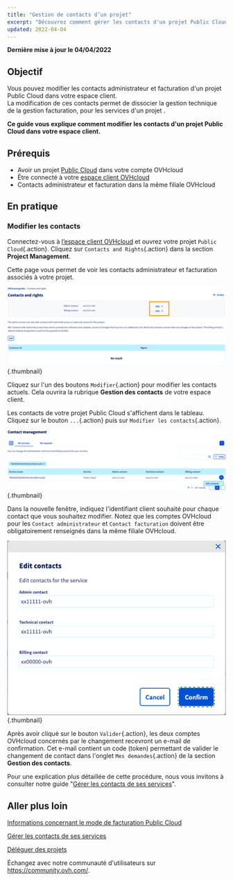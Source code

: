 ```yaml
---
title: "Gestion de contacts d’un projet"
excerpt: "Découvrez comment gérer les contacts d'un projet Public Cloud"
updated: 2022-04-04
---
```


**Dernière mise à jour le 04/04/2022**

## Objectif

Vous pouvez modifier les contacts administrateur et facturation d'un projet Public Cloud dans votre espace client.<br>
La modification de ces contacts permet de dissocier la gestion technique de la gestion facturation, pour les services d'un projet .

**Ce guide vous explique comment modifier les contacts d'un projet Public Cloud dans votre espace client.**

## Prérequis

- Avoir un projet [Public Cloud](https://www.ovhcloud.com/fr/public-cloud/) dans votre compte OVHcloud
- Être connecté à votre [espace client OVHcloud](https://www.ovh.com/auth/?action=gotomanager&from=https://www.ovh.com/fr/&ovhSubsidiary=fr)
- Contacts administrateur et facturation dans la même filiale OVHcloud

## En pratique

### Modifier les contacts

Connectez-vous à [l’espace client OVHcloud](https://www.ovh.com/auth/?action=gotomanager&from=https://www.ovh.com/fr/&ovhSubsidiary=fr) et ouvrez votre projet `Public Cloud`{.action}. Cliquez sur `Contacts and Rights`{.action} dans la section **Project Management**.

Cette page vous permet de voir les contacts administrateur et facturation associés à votre projet.

![change-contacts](images/contact1.png){.thumbnail}

Cliquez sur l'un des boutons `Modifier`{.action} pour modifier les contacts actuels. Cela ouvrira la rubrique **Gestion des contacts** de votre espace client.

Les contacts de votre projet Public Cloud s'affichent dans le tableau. Cliquez sur le bouton `...`{.action} puis sur `Modifier les contacts`{.action}.

![change-contacts](images/contactchange.png){.thumbnail}

Dans la nouvelle fenêtre, indiquez l'identifiant client souhaité pour chaque contact que vous souhaitez modifier. Notez que les comptes OVHcloud pour les `Contact administrateur` et `Contact facturation` doivent être obligatoirement renseignés dans la même filiale OVHcloud.

![change-contacts](images/contactchange1.png){.thumbnail}

Après avoir cliqué sur le bouton `Valider`{.action}, les deux comptes OVHcloud concernés par le changement recevront un e-mail de confirmation. Cet e-mail contient un code (token) permettant de valider le changement de contact dans l'onglet `Mes demandes`{.action} de la section **Gestion des contacts**.

Pour une explication plus détaillée de cette procédure, nous vous invitons à consulter notre guide "[Gérer les contacts de ses services](/pages/account_and_service_management/account_information/managing_contacts)".

## Aller plus loin

[Informations concernant le mode de facturation Public Cloud](/pages/public_cloud/compute/analyze_billing)

[Gérer les contacts de ses services](/pages/account_and_service_management/account_information/managing_contacts)

[Déléguer des projets](/pages/public_cloud/compute/delegate_projects)

Échangez avec notre communauté d'utilisateurs sur <https://community.ovh.com/>.
